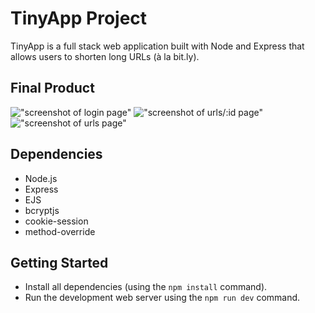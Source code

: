 # TinyApp Project

TinyApp is a full stack web application built with Node and Express that allows users to shorten long URLs (à la bit.ly).

## Final Product

!["screenshot of login page"](#)
!["screenshot of urls/:id page"](#)
!["screenshot of urls page"](#)

## Dependencies

- Node.js
- Express
- EJS
- bcryptjs
- cookie-session
- method-override

## Getting Started

- Install all dependencies (using the `npm install` command).
- Run the development web server using the `npm run dev` command.